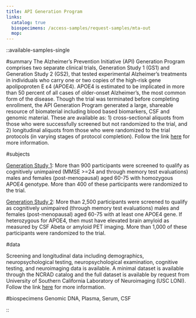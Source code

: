 ```yaml
---
title: API Generation Program
links:
  catalog: true
  biospecimens: /access-samples/request-samples/mta-out
  mop:
---
```


::available-samples-single

#summary
The Alzheimer’s Prevention Initiative (API) Generation Program comprises two separate clinical trials, Generation Study 1 (GS1) and Generation Study 2 (GS2), that tested experimental Alzheimer’s treatments in individuals who carry one or two copies of the high-risk gene apolipoproten E ε4 (APOE4). APOE4 is estimated to be implicated in more than 50 percent of all cases of older-onset Alzheimer’s, the most common form of the disease. Though the trial was terminated before completing enrollment, the API Generation Program generated a large, shareable resource of biomaterial including blood based biomarkers, CSF and genomic material. These are available as: 1) cross-sectional aliquots from those who were successfully screened but not randomized to the trial, and 2) longitudinal aliquots from those who were randomized to the trial protocols (in varying stages of protocol completion). Follow the link <a href='https://www.ncbi.nlm.nih.gov/pmc/articles/PMC6562315/' target='_blank'>here</a> for more information.

#subjects

<p><a href='https://clinicaltrials.gov/ct2/show/NCT02565511?term=NCT02565511&rank=1' target='_blank'>Generation Study 1</a>:  More than 900 participants were screened to qualify as cognitively unimpaired (MMSE >=24 and through memory test evaluations) males and females (post-menopausal) aged 60-75 with homozygous APOE4 genotype. More than 400 of these participants were randomized to the trial.</p><p><a href='https://clinicaltrials.gov/ct2/show/NCT03131453?term=NCT03131453&rank=1' target='_blank'>Generation Study 2</a>: More than 2,500 participants were screened to qualify as cognitively unimpaired (through memory test evaluations) males and females (post-menopausal) aged 60-75 with at least one APOE4 gene.  If heterozygous for APOE4, then must have elevated brain amyloid as measured by CSF Abeta or amyloid PET imaging.  More than 1,000 of these participants were randomized to the trial.</p>

#data

Screening and longitudinal data including demographics, neuropsychological testing, neuropsychological examination, cognitive testing, and neuroimaging data is available. A minimal dataset is available through the NCRAD catalog and the full dataset is available by request from University of Southern California Laboratory of Neuroimaging (USC LONI). Follow the link <a href='https://ida.loni.usc.edu/login.jsp?search=true' target='_blank'>here</a> for more information.

#biospecimens
Genomic DNA, Plasma, Serum, CSF

::
